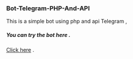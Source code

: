 ### Bot-Telegram-PHP-And-API

 This is a simple bot using php and api Telegram ,

##### You can try  the bot  here .

[Click here](https://t.me/Yes_everything_bot) .
